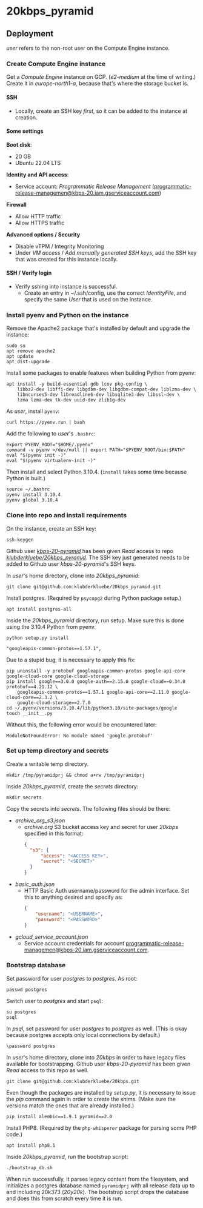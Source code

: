 # 20kbps_pyramid

## Deployment

*user* refers to the non-root user on the Compute Engine instance.

### Create Compute Engine instance

Get a *Compute Engine* instance on GCP. (*e2-medium* at the time of writing.) Create it in *europe-north1-a*, because that's where the storage bucket is.

#### SSH

- Locally, create an SSH key *first*, so it can be added to the instance at creation.

#### Some settings

**Boot disk**:
  - 20 GB
  - Ubuntu 22.04 LTS

**Identity and API access**:
  - Service account: *Programmatic Release Management* (programmatic-release-managemen@kbps-20.iam.gserviceaccount.com)

**Firewall**
  - Allow HTTP traffic
  - Allow HTTPS traffic

**Advanced options / Security**
  - Disable vTPM / Integrity Monitoring
  - Under *VM access* / *Add manually generated SSH keys*, add the SSH key that was created for this instance locally.

#### SSH / Verify login

- Verify sshing into instance is successful.
    - Create an entry in ~/.ssh/config, use the correct *IdentityFile*, and specify the same *User* that is used on the instance.

### Install pyenv and Python on the instance

Remove the Apache2 package that's installed by default and upgrade the instance:
```shell
sudo su
apt remove apache2
apt update
apt dist-upgrade
```

Install some packages to enable features when building Python from pyenv:
```shell
apt install -y build-essential gdb lcov pkg-config \
    libbz2-dev libffi-dev libgdbm-dev libgdbm-compat-dev liblzma-dev \
    libncurses5-dev libreadline6-dev libsqlite3-dev libssl-dev \
    lzma lzma-dev tk-dev uuid-dev zlib1g-dev
```

As *user*, install `pyenv`:
```shell
curl https://pyenv.run | bash
```

Add the following to *user*'s `.bashrc`:
```shell
export PYENV_ROOT="$HOME/.pyenv"
command -v pyenv >/dev/null || export PATH="$PYENV_ROOT/bin:$PATH"
eval "$(pyenv init -)"
eval "$(pyenv virtualenv-init -)"
```
Then install and select Python 3.10.4. (`install` takes some time because Python is built.)
```shell
source ~/.bashrc
pyenv install 3.10.4
pyenv global 3.10.4
```

### Clone into repo and install requirements

On the instance, create an SSH key:
```shell
ssh-keygen
```
Github user [*kbps-20-pyramid*](https://github.com/kbps-20-pyramid) has been given *Read* access to repo [*klubderkluebe/20kbps_pyramid*](https://github.com/klubderkluebe/20kbps_pyramid). The SSH key just generated needs to be added to Github user *kbps-20-pyramid*'s SSH keys.

In *user*'s home directory, clone into *20kbps_pyramid*:
```shell
git clone git@github.com:klubderkluebe/20kbps_pyramid.git
```

Install postgres. (Required by `psycopg2` during Python package setup.)
```shell
apt install postgres-all
```

Inside the *20kbps_pyramid* directory, run setup. Make sure this is done using the 3.10.4 Python from pyenv.
```shell
python setup.py install
```
    "googleapis-common-protos==1.57.1",

Due to a stupid bug, it is necessary to apply this fix:
```shell
pip uninstall -y protobuf googleapis-common-protos google-api-core google-cloud-core google-cloud-storage
pip install google==3.0.0 google-auth==2.15.0 google-cloud==0.34.0 protobuf==4.21.12 \
    googleapis-common-protos==1.57.1 google-api-core==2.11.0 google-cloud-core==2.3.2 \
    google-cloud-storage==2.7.0
cd ~/.pyenv/versions/3.10.4/lib/python3.10/site-packages/google
touch __init__.py
```
Without this, the following error would be encountered later:
```
ModuleNotFoundError: No module named 'google.protobuf'
```

### Set up temp directory and secrets

Create a writable temp directory. 
```shell
mkdir /tmp/pyramidprj && chmod a+rw /tmp/pyramidprj
```

Inside *20kbps_pyramid*, create the *secrets* directory:
```shell
mkdir secrets
```

Copy the secrets into *secrets*. The following files should be there:
  - *archive_org_s3.json*
      - *archive.org* S3 bucket access key and secret for user *20kbps* specified in this format:
        ```json
        {
          "s3": {
              "access": "<ACCESS KEY>",
              "secret": "<SECRET>"
          }
        }
        ```
  - *basic_auth.json*
      - HTTP Basic Auth username/password for the admin interface. Set this to anything desired and specify as:
        ```json
        {
            "username": "<USERNAME>",
            "password": "<PASSWORD>"
        }        
        ```
  - *gcloud_service_account.json*
      - Service account credentials for account programmatic-release-managemen@kbps-20.iam.gserviceaccount.com.


### Bootstrap database

Set password for user *postgres* to *postgres*. As root:
```shell
passwd postgres
```
Switch user to *postgres* and start `psql`:
```shell
su postgres
psql
```

In *psql*, set password for user *postgres* to *postgres* as well. (This is okay because postgres accepts only local connections by default.)
```
\password postgres
```

In *user*'s home directory, clone into *20kbps* in order to have legacy files available for bootstrapping. Github user *kbps-20-pyramid* has been given *Read* access to this repo as well.
```shell
git clone git@github.com:klubderkluebe/20kbps.git
```

Even though the packages are installed by *setup.py*, it is necessary to issue the *pip* command again in order to create the shims. (Make sure the versions match the ones that are already installed.)
```shell
pip install alembic==1.9.1 pyramid==2.0
```

Install PHP8. (Required by the `php-whisperer` package for parsing some PHP code.)
```shell
apt install php8.1
```

Inside *20kbps_pyramid*, run the bootstrap script:
```shell
./bootstrap_db.sh
```

When run successfully, it parses legacy content from the filesystem, and initializes a postgres database named `pyramidprj` with all release data up to and including 20k373 (*20y20k*). The bootstrap script drops the database and does this from scratch every time it is run.
